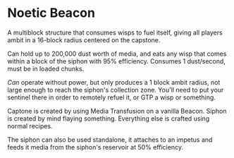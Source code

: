 # Noetic Beacon
A multiblock structure that consumes wisps to fuel itself, giving all players ambit in a 16-block radius centered on the capstone.

Can hold up to 200,000 dust worth of media, and eats any wisp that comes within a block of the siphon with 95% efficiency. Consumes 1 dust/second, must be in loaded chunks.

*Can* operate without power, but only produces a 1 block ambit radius, not large enough to reach the siphon's collection zone. You'll need to put your sentinel there in order to remotely refuel it, or GTP a wisp or something.

Captone is created by using Media Transfusion on a vanilla Beacon. Siphon is created by mind flaying something. Everything else is crafted using normal recipes.

The siphon can also be used standalone, it attaches to an impetus and feeds it media from the siphon's reservoir at 50% efficiency.
